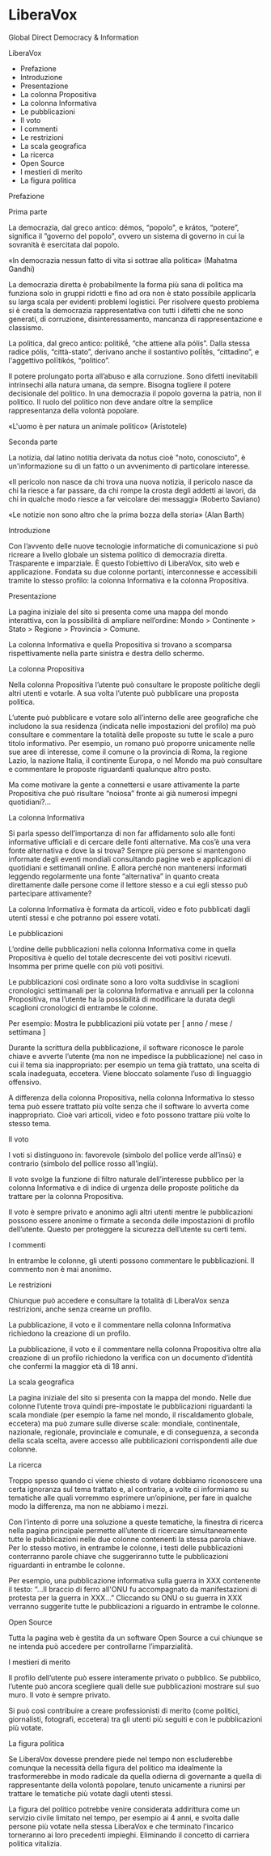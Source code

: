 # LiberaVox
Global Direct Democracy &amp; Information

LiberaVox

- Prefazione
- Introduzione
- Presentazione
- La colonna Propositiva
- La colonna Informativa
- Le pubblicazioni
- Il voto
- I commenti
- Le restrizioni
- La scala geografica
- La ricerca
- Open Source
- I mestieri di merito
- La figura politica


Prefazione

Prima parte

La democrazia, dal greco antico: démos, “popolo", e krátos, “potere”, significa il ”governo del popolo", ovvero un sistema di governo in cui la sovranità è esercitata dal popolo.

«In democrazia nessun fatto di vita si sottrae alla politica» (Mahatma Gandhi)

La democrazia diretta è probabilmente la forma più sana di politica ma funziona solo in gruppi ridotti e fino ad ora non è stato possibile applicarla su larga scala per evidenti problemi logistici.
Per risolvere questo problema si è creata la democrazia rappresentativa con tutti i difetti che ne sono generati, di corruzione, disinteressamento, mancanza di rappresentazione e classismo.

La politica, dal greco antico: politikḗ, “che attiene alla pόlis”. Dalla stessa radice pόlis, “città-stato”, derivano anche il sostantivo polī́tēs, “cittadino”, e l'aggettivo polītikós, “politico”.

Il potere prolungato porta all’abuso e alla corruzione. Sono difetti inevitabili intrinsechi alla natura umana, da sempre. Bisogna togliere il potere decisionale del politico. In una democrazia il popolo governa la patria, non il politico. Il ruolo del politico non deve andare oltre la semplice rappresentanza della volontà popolare.

«L'uomo è per natura un animale politico» (Aristotele)

Seconda parte

La notizia, dal latino notitia derivata da notus cioè "noto, conosciuto", è un'informazione su di un fatto o un avvenimento di particolare interesse.

«Il pericolo non nasce da chi trova una nuova notizia, il pericolo nasce da chi la riesce a far passare, da chi rompe la crosta degli addetti ai lavori, da chi in qualche modo riesce a far veicolare dei messaggi» (Roberto Saviano)

«Le notizie non sono altro che la prima bozza della storia» (Alan Barth)


Introduzione

Con l’avvento delle nuove tecnologie informatiche di comunicazione si può ricreare a livello globale un sistema politico di democrazia diretta. Trasparente e imparziale.
È questo l’obiettivo di LiberaVox, sito web e applicazione. Fondata su due colonne portanti, interconnesse e accessibili tramite lo stesso profilo: la colonna Informativa e la colonna Propositiva.


Presentazione

La pagina iniziale del sito si presenta come una mappa del mondo interattiva, con la possibilità di ampliare nell’ordine: Mondo > Continente > Stato > Regione > Provincia > Comune.

La colonna Informativa e quella Propositiva si trovano a scomparsa rispettivamente nella parte sinistra e destra dello schermo.


La colonna Propositiva

Nella colonna Propositiva l’utente può consultare le proposte politiche degli altri utenti e votarle.
A sua volta l’utente può pubblicare una proposta politica.

L’utente può pubblicare e votare solo all’interno delle aree geografiche che includono la sua residenza (indicata nelle impostazioni del profilo) ma può consultare e commentare la totalità delle proposte su tutte le scale a puro titolo informativo.
Per esempio, un romano può proporre unicamente nelle sue aree di interesse, come il comune o la provincia di Roma, la regione Lazio, la nazione Italia, il continente Europa, o nel Mondo ma può consultare e commentare le proposte riguardanti qualunque altro posto.


Ma come motivare la gente a connettersi e usare attivamente la parte Propositiva che può risultare “noiosa” fronte ai già numerosi impegni quotidiani?…


La colonna Informativa

Si parla spesso dell’importanza di non far affidamento solo alle fonti informative ufficiali e di cercare delle fonti alternative.
Ma cos’è una vera fonte alternativa e dove la si trova?
Sempre più persone si mantengono informate degli eventi mondiali consultando pagine web e applicazioni di quotidiani e settimanali online. E allora perché non mantenersi informati leggendo regolarmente una fonte “alternativa” in quanto creata direttamente dalle persone come il lettore stesso e a cui egli stesso può partecipare attivamente?

La colonna Informativa è formata da articoli, video e foto pubblicati dagli utenti stessi e che potranno poi essere votati.


Le pubblicazioni

L’ordine delle pubblicazioni nella colonna Informativa come in quella Propositiva è quello del totale decrescente dei voti positivi ricevuti. Insomma per prime quelle con più voti positivi.

Le pubblicazioni così ordinate sono a loro volta suddivise in scaglioni cronologici settimanali per la colonna Informativa e annuali per la colonna Propositiva, ma l’utente ha la possibilità di modificare la durata degli scaglioni cronologici di entrambe le colonne.

Per esempio: Mostra le pubblicazioni più votate per [ anno / mese / settimana ] 

Durante la scrittura della pubblicazione, il software riconosce le parole chiave e avverte l’utente (ma non ne impedisce la pubblicazione) nel caso in cui il tema sia inappropriato: per esempio un tema già trattato, una scelta di scala inadeguata, eccetera. Viene bloccato solamente l’uso di linguaggio offensivo.

A differenza della colonna Propositiva, nella colonna Informativa lo stesso tema può essere trattato più volte senza che il software lo avverta come inappropriato. Cioè vari articoli, video e foto possono trattare più volte lo stesso tema.


Il voto

I voti si distinguono in: favorevole (simbolo del pollice verde all’insù) e contrario (simbolo del pollice rosso all’ingiù).

Il voto svolge la funzione di filtro naturale dell’interesse pubblico per la colonna Informativa e di indice di urgenza delle proposte politiche da trattare per la colonna Propositiva.

Il voto è sempre privato e anonimo agli altri utenti mentre le pubblicazioni possono essere anonime o firmate a seconda delle impostazioni di profilo dell’utente. Questo per proteggere la sicurezza dell’utente su certi temi.


I commenti

In entrambe le colonne, gli utenti possono commentare le pubblicazioni.
Il commento non è mai anonimo.


Le restrizioni

Chiunque può accedere e consultare la totalità di LiberaVox senza restrizioni, anche senza crearne un profilo.

La pubblicazione, il voto e il commentare nella colonna Informativa richiedono la creazione di un profilo.

La pubblicazione, il voto e il commentare nella colonna Propositiva oltre alla creazione di un profilo richiedono la verifica con un documento d’identità che confermi la maggior età di 18 anni.


La scala geografica

La pagina iniziale del sito si presenta con la mappa del mondo. Nelle due colonne l’utente trova quindi pre-impostate le pubblicazioni riguardanti la scala mondiale (per esempio la fame nel mondo, il riscaldamento globale, eccetera) ma può zumare sulle diverse scale: mondiale, continentale, nazionale, regionale, provinciale e comunale, e di conseguenza, a seconda della scala scelta, avere accesso alle pubblicazioni corrispondenti alle due colonne.


La ricerca

Troppo spesso quando ci viene chiesto di votare dobbiamo riconoscere una certa ignoranza sul tema trattato e, al contrario, a volte ci informiamo su tematiche alle quali vorremmo esprimere un’opinione, per fare in qualche modo la differenza, ma non ne abbiamo i mezzi.

Con l’intento di porre una soluzione a queste tematiche, la finestra di ricerca nella pagina principale permette all’utente di ricercare simultaneamente tutte le pubblicazioni nelle due colonne contenenti la stessa parola chiave.
Per lo stesso motivo, in entrambe le colonne, i testi delle pubblicazioni conterranno parole chiave che suggeriranno tutte le pubblicazioni riguardanti in entrambe le colonne.

Per esempio, una pubblicazione informativa sulla guerra in XXX contenente il testo:
“…Il braccio di ferro all'ONU fu accompagnato da manifestazioni di protesta per la guerra in XXX…”
Cliccando su ONU o su guerra in XXX verranno suggerite tutte le pubblicazioni a riguardo in entrambe le colonne.


Open Source

Tutta la pagina web è gestita da un software Open Source a cui chiunque se ne intenda può accedere per controllarne l’imparzialità.


I mestieri di merito

Il profilo dell’utente può essere interamente privato o pubblico.
Se pubblico, l’utente può ancora scegliere quali delle sue pubblicazioni mostrare sul suo muro.
Il voto è sempre privato.

Si può così contribuire a creare professionisti di merito (come politici, giornalisti, fotografi, eccetera) tra gli utenti più seguiti e con le pubblicazioni più votate.


La figura politica

Se LiberaVox dovesse prendere piede nel tempo non escluderebbe comunque la necessità della figura del politico ma idealmente la trasformerebbe in modo radicale da quella odierna di governante a quella di rappresentante della volontà popolare, tenuto unicamente a riunirsi per trattare le tematiche più votate dagli utenti stessi.

La figura del politico potrebbe venire considerata addirittura come un servizio civile limitato nel tempo, per esempio ai 4 anni, e svolta dalle persone più votate nella stessa LiberaVox e che terminato l’incarico torneranno ai loro precedenti impieghi.
Eliminando il concetto di carriera politica vitalizia.
